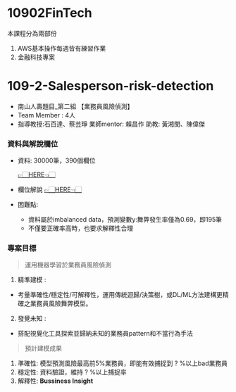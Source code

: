 # 10902FinTech

本課程分為兩部份
1. AWS基本操作每週皆有練習作業
2. 金融科技專案 

# 109-2-Salesperson-risk-detection
* 南山人壽題目_第二組 【業務員風險偵測】
* Team Member : 4人
* 指導教授:石百達、蔡芸琤 業師mentor: 賴昌作 助教: 黃湘閔、陳偉傑

### 資料與解說欄位
- 資料: 30000筆，390個欄位

  [👉🏻HERE👈🏻](https://drive.google.com/file/d/1-PVkXhUxyZRgCb7w1QwyXwmEoQ6TFyzC/view)
- 欄位解說
  [👉🏻HERE👈🏻](https://github.com/feather07170132/109_2-Salesperson-risk-detection/blob/main/%E6%A5%AD%E5%8B%99%E5%93%A1%E8%88%9E%E5%BC%8A%E9%A2%A8%E9%9A%AA%E6%A8%A1%E5%9E%8B.xlsx)
- 困難點:
  + 資料屬於imbalanced data，預測變數y:舞弊發生率僅為0.69，即195筆
  + 不僅要正確率高時，也要求解釋性合理
### 專案目標
> 運用機器學習於業務員風險偵測
1. 精準建模 : 
  + 考量準確性/穩定性/可解釋性，運用傳統迴歸/決策樹，或DL/ML方法建構更精確之業務員風險舞弊模型。
2. 發覺未知 :
  + 搭配視覺化工具探索並歸納未知的業務員pattern和不當行為手法
> 預計建模成果
  1. 準確性: 模型預測風險最高前5%業務員，即能有效捕捉到 ? %以上bad業務員
  2. 穩定性: 資料驗證，維持 ? %以上捕捉率
  3. 解釋性: **Bussiness Insight**

